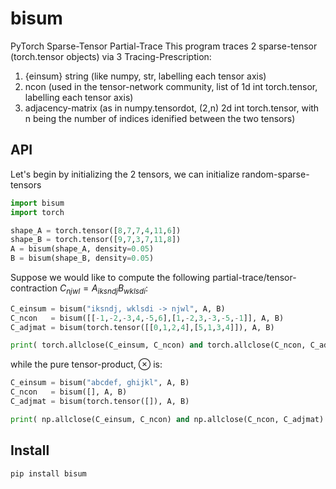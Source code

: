 # bisum

PyTorch Sparse-Tensor Partial-Trace
This program traces 2 sparse-tensor (torch.tensor objects) via 3 Tracing-Prescription:
1. {einsum} string (like numpy, str, labelling each tensor axis)
2. ncon (used in the tensor-network community, list of 1d int torch.tensor, labelling each tensor axis)
3. adjacency-matrix (as in numpy.tensordot, (2,n) 2d int torch.tensor, with n being the number of indices idenified between the two tensors)

## API

Let's begin by initializing the 2 tensors, we can initialize random-sparse-tensors 
```python
import bisum
import torch

shape_A = torch.tensor([8,7,7,4,11,6])
shape_B = torch.tensor([9,7,3,7,11,8])
A = bisum(shape_A, density=0.05)
B = bisum(shape_B, density=0.05)
```

Suppose we would like to compute the following partial-trace/tensor-contraction $C_{njwl} = A_{iksndj} B_{wklsdi}$:
```python
C_einsum = bisum("iksndj, wklsdi -> njwl", A, B)
C_ncon   = bisum([[-1,-2,-3,4,-5,6],[1,-2,3,-3,-5,-1]], A, B)
C_adjmat = bisum(torch.tensor([[0,1,2,4],[5,1,3,4]]), A, B)

print( torch.allclose(C_einsum, C_ncon) and torch.allclose(C_ncon, C_adjmat) )
```
while the pure tensor-product, $\otimes$ is:
```python
C_einsum = bisum("abcdef, ghijkl", A, B)
C_ncon   = bisum([], A, B)
C_adjmat = bisum(torch.tensor([]), A, B)

print( np.allclose(C_einsum, C_ncon) and np.allclose(C_ncon, C_adjmat) )
```

## Install

```bash
pip install bisum
```

